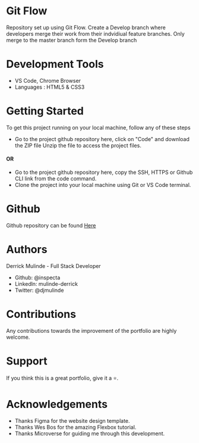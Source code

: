# Git Flow

Repository set up using Git Flow. Create a Develop branch where developers merge their work from their indvidiual feature branches. Only merge to the master branch form the Develop branch

# Development Tools

- VS Code, Chrome Browser
- Languages : HTML5 & CSS3

# Getting Started

To get this project running on your local machine, follow any of these steps
- Go to the project github repository here, click on "Code" and download the ZIP file Unzip the file to access the project files.
#### OR 
- Go to the project github repository here, copy the SSH, HTTPS or Github CLI link from the code command. 
- Clone the project into your local machine using Git or VS Code terminal.


# Github

Github repository can be found [Here]([https://github.com/inspecta/git-flow](https://github.com/inspecta/GitFlow))

# Authors

Derrick Mulinde - Full Stack Developer

- Github: @inspecta
- Linkedln: mulinde-derrick
- Twitter: @djmulinde

# Contributions

Any contributions towards the improvement of the portfolio are highly welcome.

# Support

If you think this is a great portfolio, give it a ⭐️.

# Acknowledgements

- Thanks Figma for the website design template.
- Thanks Wes Bos for the amazing Flexbox tutorial.
- Thanks Microverse for guiding me through this development.
